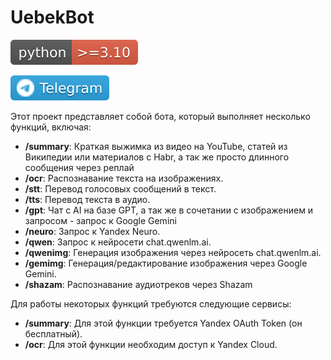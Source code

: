 # UebekBot

[![Python >= 3.10](https://raw.githubusercontent.com/MyHoldFast/uebekbot/refs/heads/main/static/python.svg)](#)

[![](https://raw.githubusercontent.com/MyHoldFast/uebekbot/refs/heads/main/static/telegram.svg)](https://t.me/uebekbot)

Этот проект представляет собой бота, который выполняет несколько функций, включая:

- **/summary**: Краткая выжимка из видео на YouTube, статей из Википедии или материалов с Habr, а так же просто длинного сообщения через реплай
- **/ocr**: Распознавание текста на изображениях.
- **/stt**: Перевод голосовых сообщений в текст.
- **/tts**: Перевод текста в аудио.
- **/gpt**: Чат с AI на базе GPT, а так же в сочетании с изображением и запросом - запрос к Google Gemini
- **/neuro**: Запрос к Yandex Neuro.
- **/qwen**: Запрос к нейросети сhat.qwenlm.ai.
- **/qwenimg**: Генерация изображения через нейросеть сhat.qwenlm.ai.
- **/gemimg**: Генерация/редактирование изображения через Google Gemini.
- **/shazam**: Распознавание аудиотреков через Shazam

Для работы некоторых функций требуются следующие сервисы:

- **/summary**: Для этой функции требуется Yandex OAuth Token (он бесплатный).
- **/ocr**: Для этой функции необходим доступ к Yandex Cloud.
